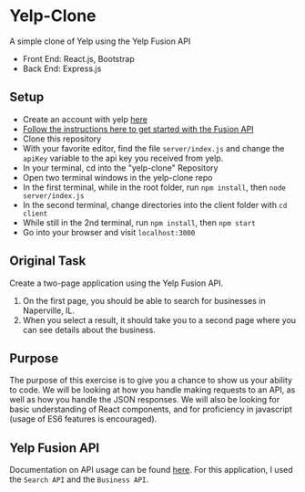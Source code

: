 # Yelp-Clone
A simple clone of Yelp using the Yelp Fusion API

* Front End: React.js, Bootstrap
* Back End: Express.js

## Setup

* Create an account with yelp [here](https://www.yelp.com/signup)
* [Follow the instructions here to get started with the Fusion API](https://www.yelp.com/developers/documentation/v3/get_started)
* Clone this repository
* With your favorite editor, find the file `server/index.js` and change the `apiKey` variable to the api key you received from yelp.
* In your terminal, cd into the "yelp-clone" Repository
* Open two terminal windows in the yelp-clone repo
* In the first terminal, while in the root folder, run `npm install`, then `node server/index.js`
* In the second terminal, change directories into the client folder with `cd client`
* While still in the 2nd terminal, run `npm install`, then `npm start`
* Go into your browser and visit `localhost:3000`

## Original Task

Create a two-page application using the Yelp Fusion API.

1. On the first page, you should be able to search for businesses in Naperville, IL.
2. When you select a result, it should take you to a second page where you can see details about the business.

## Purpose

The purpose of this exercise is to give you a chance to show us your ability to code. We will be looking at how you handle making requests to an API, as well as how you handle the JSON responses. We will also be looking for basic understanding of React components, and for proficiency in javascript (usage of ES6 features is encouraged).

## Yelp Fusion API

Documentation on API usage can be found [here](https://www.yelp.com/developers/documentation/v3). For this application, I used the `Search API` and the `Business API`.